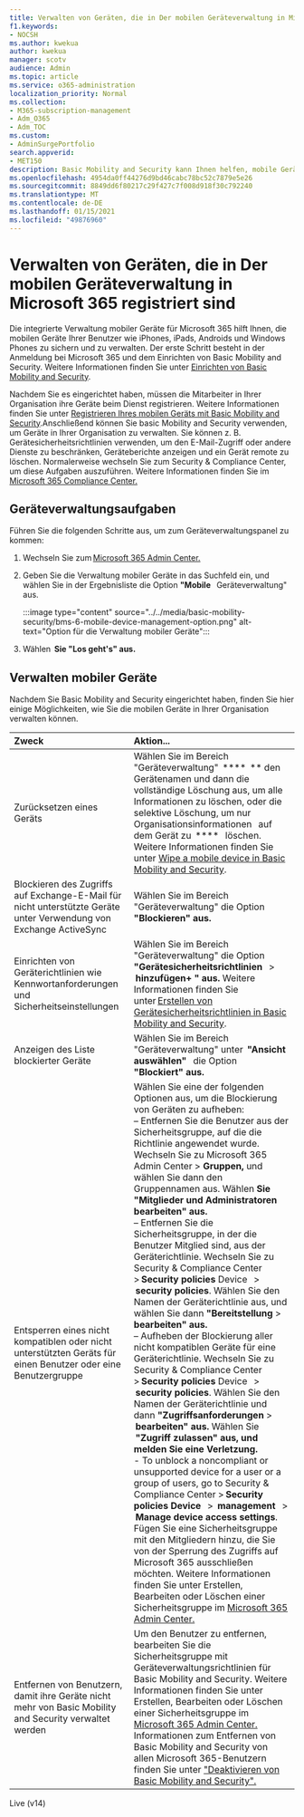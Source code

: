 ```yaml
---
title: Verwalten von Geräten, die in Der mobilen Geräteverwaltung in Microsoft 365 registriert sind
f1.keywords:
- NOCSH
ms.author: kwekua
author: kwekua
manager: scotv
audience: Admin
ms.topic: article
ms.service: o365-administration
localization_priority: Normal
ms.collection:
- M365-subscription-management
- Adm_O365
- Adm_TOC
ms.custom:
- AdminSurgePortfolio
search.appverid:
- MET150
description: Basic Mobility and Security kann Ihnen helfen, mobile Geräte zu sichern und zu verwalten.
ms.openlocfilehash: 4954da0ff44276d9bd46cabc78bc52c7879e5e26
ms.sourcegitcommit: 8849dd6f80217c29f427c7f008d918f30c792240
ms.translationtype: MT
ms.contentlocale: de-DE
ms.lasthandoff: 01/15/2021
ms.locfileid: "49876960"
---
```

# <a name="manage-devices-enrolled-in-mobile-device-management-in-microsoft-365"></a>Verwalten von Geräten, die in Der mobilen Geräteverwaltung in Microsoft 365 registriert sind

Die integrierte Verwaltung mobiler Geräte für Microsoft 365 hilft Ihnen, die mobilen Geräte Ihrer Benutzer wie iPhones, iPads, Androids und Windows Phones zu sichern und zu verwalten. Der erste Schritt besteht in der Anmeldung bei Microsoft 365 und dem Einrichten von Basic Mobility and Security. Weitere Informationen finden Sie unter [Einrichten von Basic Mobility and Security](set-up.md).

Nachdem Sie es eingerichtet haben, müssen die Mitarbeiter in Ihrer Organisation ihre Geräte beim Dienst registrieren. Weitere Informationen finden Sie unter [Registrieren Ihres mobilen Geräts mit Basic Mobility and Security](enroll-your-mobile-device.md).Anschließend können Sie basic Mobility and Security verwenden, um Geräte in Ihrer Organisation zu verwalten. Sie können z. B. Gerätesicherheitsrichtlinien verwenden, um den E-Mail-Zugriff oder andere Dienste zu beschränken, Geräteberichte anzeigen und ein Gerät remote zu löschen. Normalerweise wechseln Sie zum Security & Compliance Center, um diese Aufgaben auszuführen. Weitere Informationen finden Sie im [Microsoft 365 Compliance Center.](https://support.microsoft.com/office/7e696a40-b86b-4a20-afcc-559218b7b1b8)

## <a name="device-management-tasks"></a>Geräteverwaltungsaufgaben

Führen Sie die folgenden Schritte aus, um zum Geräteverwaltungspanel zu kommen:

1. Wechseln Sie zum [Microsoft 365 Admin Center.](https://support.microsoft.com/office/758befc4-0888-4009-9f14-0d147402fd23)

2. Geben Sie die Verwaltung mobiler Geräte in das Suchfeld ein, und wählen Sie in der Ergebnisliste die Option **"Mobile**   Geräteverwaltung" aus.

    :::image type="content" source="../../media/basic-mobility-security/bms-6-mobile-device-management-option.png" alt-text="Option für die Verwaltung mobiler Geräte":::

3. Wählen  **Sie "Los geht's" aus.**

## <a name="manage-mobile-devices"></a>Verwalten mobiler Geräte

Nachdem Sie Basic Mobility and Security eingerichtet haben, finden Sie hier einige Möglichkeiten, wie Sie die mobilen Geräte in Ihrer Organisation verwalten können.

|**Zweck**|**Aktion...**|
|:----------------|:------------------------------------------------------------------------------|
|Zurücksetzen eines Geräts |Wählen Sie im Bereich "Geräteverwaltung"  ****  ** den Gerätenamen und dann die vollständige Löschung aus, um alle Informationen zu löschen, oder die selektive Löschung, um nur Organisationsinformationen   auf dem Gerät zu  ****   löschen. Weitere Informationen finden Sie unter [Wipe a mobile device in Basic Mobility and Security](wipe-mobile-device.md).|
|Blockieren des Zugriffs auf Exchange-E-Mail für nicht unterstützte Geräte unter Verwendung von Exchange ActiveSync |Wählen Sie im Bereich "Geräteverwaltung" die Option  **"Blockieren" aus.** |
|Einrichten von Geräterichtlinien wie Kennwortanforderungen und Sicherheitseinstellungen |Wählen Sie im Bereich "Geräteverwaltung" die Option **"Gerätesicherheitsrichtlinien**   >  **hinzufügen+ " aus.** Weitere Informationen finden Sie unter [Erstellen von Gerätesicherheitsrichtlinien in Basic Mobility and Security](create-device-security-policies.md).|
|Anzeigen des Liste blockierter Geräte  |Wählen Sie im Bereich "Geräteverwaltung" unter  **"Ansicht auswählen"**   die Option  **"Blockiert" aus.** |
|Entsperren eines nicht kompatiblen oder nicht unterstützten Geräts für einen Benutzer oder eine Benutzergruppe  |Wählen Sie eine der folgenden Optionen aus, um die Blockierung von Geräten zu aufheben:<br/>– Entfernen Sie die Benutzer aus der Sicherheitsgruppe, auf die die Richtlinie angewendet wurde. Wechseln Sie zu Microsoft 365 Admin Center > **Gruppen,** und wählen Sie dann den Gruppennamen aus. Wählen **Sie "Mitglieder und Administratoren bearbeiten" aus.**<br/>– Entfernen Sie die Sicherheitsgruppe, in der die Benutzer Mitglied sind, aus der Geräterichtlinie. Wechseln Sie zu Security & Compliance Center > **Security policies** Device   >  **security policies**. Wählen Sie den Namen der Geräterichtlinie aus, und wählen Sie dann **"Bereitstellung**  >  **bearbeiten" aus.**<br/>– Aufheben der Blockierung aller nicht kompatiblen Geräte für eine Geräterichtlinie. Wechseln Sie zu Security & Compliance Center > **Security policies** Device   >  **security policies**. Wählen Sie den Namen der Geräterichtlinie und dann **"Zugriffsanforderungen**  >  **bearbeiten" aus.** Wählen Sie  **"Zugriff zulassen" aus, und melden Sie eine Verletzung.**<br/>- To unblock a noncompliant or unsupported device for a user or a group of users, go to Security & Compliance Center > **Security policies Device**   >  **management**   >  **Manage device access settings**. Fügen Sie eine Sicherheitsgruppe mit den Mitgliedern hinzu, die Sie von der Sperrung des Zugriffs auf Microsoft 365 ausschließen möchten. Weitere Informationen finden Sie unter Erstellen, Bearbeiten oder Löschen einer Sicherheitsgruppe im [Microsoft 365 Admin Center.](https://support.microsoft.com/office/55c96b32-e086-4c9e-948b-a018b44510cb)|
|Entfernen von Benutzern, damit ihre Geräte nicht mehr von Basic Mobility and Security verwaltet werden |Um den Benutzer zu entfernen, bearbeiten Sie die Sicherheitsgruppe mit Geräteverwaltungsrichtlinien für Basic Mobility and Security. Weitere Informationen finden Sie unter Erstellen, Bearbeiten oder Löschen einer Sicherheitsgruppe im  [Microsoft 365 Admin Center.](https://support.microsoft.com/office/55c96b32-e086-4c9e-948b-a018b44510cb)<br/>Informationen zum Entfernen von Basic Mobility and Security von allen Microsoft 365-Benutzern finden Sie unter ["Deaktivieren von Basic Mobility and Security".](turn-off.md)|

Live (v14)